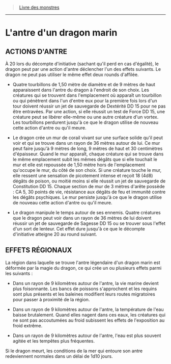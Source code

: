 ﻿> [Livre des monstres](tome_of_beasts_old.md)

---

# L'antre d'un dragon marin

## ACTIONS D'ANTRE

À 20 lors du décompte d'initiative (sachant qu'il perd en cas d'égalité), le dragon peut par une action d'antre déclencher l'un des effets suivants. Le dragon ne peut pas utiliser le même effet deux rounds d'affilée.

* Quatre tourbillons de 1,50 mètre de diamètre et de 9 mètres de haut apparaissent dans l'antre du dragon à l'endroit de son choix. Les créatures qui se trouvent dans l'emplacement où apparaît un tourbillon ou qui pénètrent dans l'un d'entre eux pour la première fois lors d'un tour doivent réussir un jet de sauvegarde de Dextérité DD 15 pour ne pas être entravées. Par une action, si elle réussit un test de Force DD 15, une créature peut se libérer elle-même ou une autre créature d'un vortex. Les tourbillons perdurent jusqu'à ce que le dragon utilise de nouveau cette action d'antre ou qu'il meure.

* Le dragon crée un mur de corail vivant sur une surface solide qu'il peut voir et qui se trouve dans un rayon de 36 mètres autour de lui. Ce mur peut faire jusqu'à 9 mètres de long, 9 mètres de haut et 30 centimètres d'épaisseur. Quand le mur apparaît, chaque créature qui se trouve dans le même emplacement subit les mêmes dégâts que si elle touchait le mur et elle est repoussée de 1,50 mètre hors de l'emplacement qu'occupe le mur, du côté de son choix. Si une créature touche le mur, elle ressent une sensation de picotement intense et reçoit 18 (4d8) dégâts de poison, ou moitié moins si elle réussit un jet de sauvegarde de Constitution DD 15. Chaque section de mur de 3 mètres d'arête possède : CA 5, 30 points de vie, résistance aux dégâts de feu et immunité contre les dégâts psychiques. Le mur persiste jusqu'à ce que le dragon utilise de nouveau cette action d'antre ou qu'il meure.

* Le dragon manipule le temps autour de ses ennemis. Quatre créatures que le dragon peut voir dans un rayon de 36 mètres de lui doivent réussir un jet de sauvegarde de Sagesse DD 15 ou se trouver sous l'effet d'un sort de lenteur. Cet effet dure jusqu'à ce que le décompte d'initiative atteigne 20 au round suivant.

## EFFETS RÉGIONAUX

La région dans laquelle se trouve l'antre légendaire d'un dragon marin est déformée par la magie du dragon, ce qui crée un ou plusieurs effets parmi les suivants :

* Dans un rayon de 9 kilomètres autour de l'antre, la vie marine devient plus foisonnante. Les bancs de poissons s'approchent et les requins sont plus présents et les baleines modifient leurs routes migratoires pour passer à proximité de la région.

* Dans un rayon de 9 kilomètres autour de l'antre, la température de l'eau baisse brutalement. Quand elles nagent dans ces eaux, les créatures qui ne sont pas accoutumées au froid subissent les effets de l'exposition au froid extrême.

* Dans un rayon de 9 kilomètres autour de l'antre, l'eau est plus souvent agitée et les tempêtes plus fréquentes.

Si le dragon meurt, les conditions de la mer qui entoure son antre redeviennent normales dans un délai de 1d10 jours.

